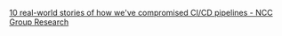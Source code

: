 
[10 real-world stories of how we've compromised CI/CD pipelines - NCC Group Research](https://research.nccgroup.com/2022/01/13/10-real-world-stories-of-how-weve-compromised-ci-cd-pipelines)
